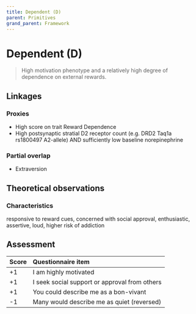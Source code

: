 ```yaml
---
title: Dependent (D)
parent: Primitives
grand_parent: Framework
---
```


# Dependent (D)

>High motivation phenotype and a relatively high degree of dependence on external rewards.

## Linkages

### Proxies

* High score on trait Reward Dependence
* High postsynaptic stratial D2 receptor count (e.g. DRD2 Taq1a rs1800497 A2-allele) AND sufficiently low baseline norepinephrine

### Partial overlap

* Extraversion

## Theoretical observations

### Characteristics

responsive to reward cues, concerned with social approval,  enthusiastic, assertive, loud, higher risk of addiction

## Assessment

| Score | Questionnaire item |
| :-----| :--------- |
| +1    | I am highly motivated  | 
| +1    | I seek social support or approval from others |
| +1    | You could describe me as a bon-vivant |
| -1    | Many would describe me as quiet (reversed) |